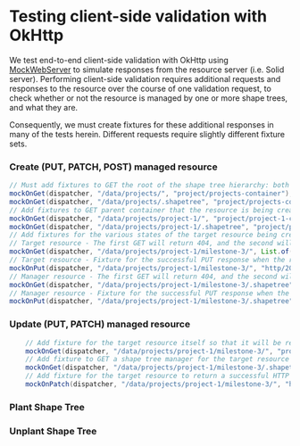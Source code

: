 # Testing client-side validation with OkHttp

We test end-to-end client-side validation with OkHttp using 
[MockWebServer](https://github.com/square/okhttp/tree/master/mockwebserver) to simulate
responses from the resource server (i.e. Solid server). Performing client-side
validation requires additional requests and responses to the resource over the 
course of one validation request, to check whether or not the resource is managed
by one or more shape trees, and what they are.

Consequently, we must create fixtures for these additional responses in many of
the tests herein. Different requests require slightly different fixture sets.


### Create (PUT, PATCH, POST) managed resource

```java
// Must add fixtures to GET the root of the shape tree hierarchy: both the managed resource and shape tree manager
mockOnGet(dispatcher, "/data/projects/", "project/projects-container");
mockOnGet(dispatcher, "/data/projects/.shapetree", "project/projects-container-manager-two-assignments");
// Add fixtures to GET parent container that the resource is being created in
mockOnGet(dispatcher, "/data/projects/project-1/", "project/project-1-container-no-contains");
mockOnGet(dispatcher, "/data/projects/project-1/.shapetree", "project/project-1-container-manager");
// Add fixtures for the various states of the target resource being created
// Target resource - The first GET will return 404, and the second will return the created resource (post-creation) 
mockOnGet(dispatcher, "/data/projects/project-1/milestone-3/", List.of("http/404", "project/milestone-3-container-no-contains"));
// Target resource - Fixture for the successful PUT response when the resource is created
mockOnPut(dispatcher, "/data/projects/project-1/milestone-3/", "http/201");
// Manager resource - The first GET will return 404, and the second will return the assigned shape tree manager (post assignment) 
mockOnGet(dispatcher, "/data/projects/project-1/milestone-3/.shapetree", List.of("http/404", "project/milestone-3-container-manager"));
// Manager resource - Fixture for the successful PUT response when the manager resource is created during assignment
mockOnPut(dispatcher, "/data/projects/project-1/milestone-3/.shapetree", "http/201");
```

### Update (PUT, PATCH) managed resource

```java
    // Add fixture for the target resource itself so that it will be returned on GET and evaluated for update
    mockOnGet(dispatcher, "/data/projects/project-1/milestone-3/", "project/milestone-3-container-no-contains");
    // Add fixture to GET a shape tree manager for the target resource (so it is recognized as managed)
    mockOnGet(dispatcher, "/data/projects/project-1/milestone-3/.shapetree", "project/milestone-3-container-manager");
    // Add fixture for the target resource to return a successful HTTP 204 on PATCH
    mockOnPatch(dispatcher, "/data/projects/project-1/milestone-3/", "http/204");
```

### Plant Shape Tree


### Unplant Shape Tree